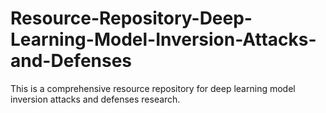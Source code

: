 # Resource-Repository-Deep-Learning-Model-Inversion-Attacks-and-Defenses
This is a comprehensive resource repository for deep learning model inversion attacks and defenses research.
